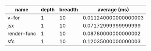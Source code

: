 | name        | depth | breadth | average (ms)         |
| ----------- | ----- | ------- | -------------------- |
| v-for       | 1     | 10      | 0.011240000000000003 |
| jsx         | 1     | 10      | 0.07172999999999999  |
| render-func | 1     | 10      | 0.08780000000000002  |
| sfc         | 1     | 10      | 0.12035000000000003  |